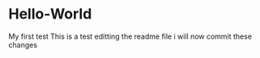 # Hello-World
My first test
This is a test editting the readme file
i will now commit these changes

